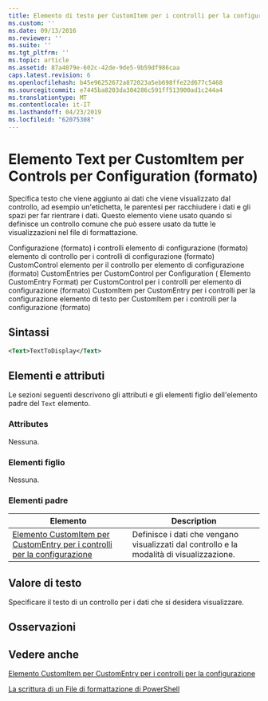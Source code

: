 ```yaml
---
title: Elemento di testo per CustomItem per i controlli per la configurazione (formato) | Microsoft Docs
ms.custom: ''
ms.date: 09/13/2016
ms.reviewer: ''
ms.suite: ''
ms.tgt_pltfrm: ''
ms.topic: article
ms.assetid: 87a4079e-602c-42de-9de5-9b59df986caa
caps.latest.revision: 6
ms.openlocfilehash: b45e96252672a872023a5eb698ffe22d677c5468
ms.sourcegitcommit: e7445ba8203da304286c591ff513900ad1c244a4
ms.translationtype: MT
ms.contentlocale: it-IT
ms.lasthandoff: 04/23/2019
ms.locfileid: "62075308"
---
```

# <a name="text-element-for-customitem-for-controls-for-configuration-format"></a>Elemento Text per CustomItem per Controls per Configuration (formato)

Specifica testo che viene aggiunto ai dati che viene visualizzato dal controllo, ad esempio un'etichetta, le parentesi per racchiudere i dati e gli spazi per far rientrare i dati. Questo elemento viene usato quando si definisce un controllo comune che può essere usato da tutte le visualizzazioni nel file di formattazione.

Configurazione (formato) i controlli elemento di configurazione (formato) elemento di controllo per i controlli di configurazione (formato) CustomControl elemento per il controllo per elemento di configurazione (formato) CustomEntries per CustomControl per Configuration ( Elemento CustomEntry Format) per CustomControl per i controlli per elemento di configurazione (formato) CustomItem per CustomEntry per i controlli per la configurazione elemento di testo per CustomItem per i controlli per la configurazione (formato)

## <a name="syntax"></a>Sintassi

```xml
<Text>TextToDisplay</Text>
```

## <a name="attributes-and-elements"></a>Elementi e attributi

Le sezioni seguenti descrivono gli attributi e gli elementi figlio dell'elemento padre del `Text` elemento.

### <a name="attributes"></a>Attributes

Nessuna.

### <a name="child-elements"></a>Elementi figlio

Nessuna.

### <a name="parent-elements"></a>Elementi padre

|Elemento|Description|
|-------------|-----------------|
|[Elemento CustomItem per CustomEntry per i controlli per la configurazione](./customitem-element-for-customentry-for-controls-for-configuration-format.md)|Definisce i dati che vengano visualizzati dal controllo e la modalità di visualizzazione.|

## <a name="text-value"></a>Valore di testo

Specificare il testo di un controllo per i dati che si desidera visualizzare.

## <a name="remarks"></a>Osservazioni

## <a name="see-also"></a>Vedere anche

[Elemento CustomItem per CustomEntry per i controlli per la configurazione](./customitem-element-for-customentry-for-controls-for-configuration-format.md)

[La scrittura di un File di formattazione di PowerShell](./writing-a-powershell-formatting-file.md)
